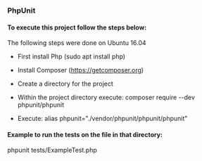 ### PhpUnit

#### To execute this project follow the steps below:

The following steps were done on Ubuntu 16.04

- First install Php (sudo apt install php)
- Install Composer (https://getcomposer.org)

- Create a directory for the project
- Within the project directory execute: composer require --dev phpunit/phpunit
- Execute: alias phpunit="./vendor/phpunit/phpunit/phpunit"


#### Example to run the tests on the file in that directory:

phpunit tests/ExampleTest.php